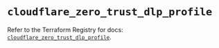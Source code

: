 # `cloudflare_zero_trust_dlp_profile`

Refer to the Terraform Registry for docs: [`cloudflare_zero_trust_dlp_profile`](https://registry.terraform.io/providers/cloudflare/cloudflare/4.42.0/docs/resources/zero_trust_dlp_profile).
